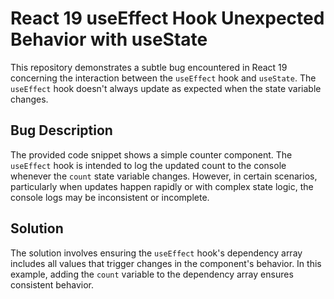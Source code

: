 # React 19 useEffect Hook Unexpected Behavior with useState

This repository demonstrates a subtle bug encountered in React 19 concerning the interaction between the `useEffect` hook and `useState`.  The `useEffect` hook doesn't always update as expected when the state variable changes.

## Bug Description
The provided code snippet shows a simple counter component.  The `useEffect` hook is intended to log the updated count to the console whenever the `count` state variable changes.  However, in certain scenarios, particularly when updates happen rapidly or with complex state logic, the console logs may be inconsistent or incomplete.

## Solution
The solution involves ensuring the `useEffect` hook's dependency array includes all values that trigger changes in the component's behavior. In this example, adding the `count` variable to the dependency array ensures consistent behavior.
